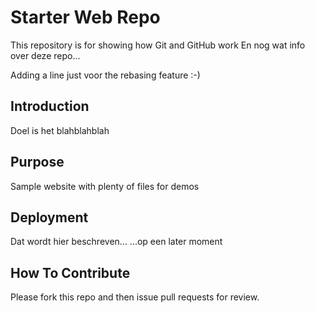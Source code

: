 # Starter Web Repo

This repository is for showing how Git and GitHub work
En nog wat info over deze repo...

Adding a line just voor the rebasing feature :-)

## Introduction
Doel is het blahblahblah

## Purpose

Sample website with plenty of files for demos

## Deployment
Dat wordt hier beschreven...
...op een later moment

## How To Contribute
Please fork this repo and then issue pull requests for review.

